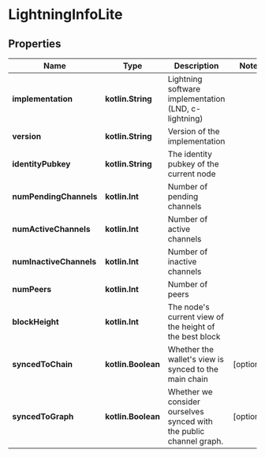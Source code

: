 
# LightningInfoLite

## Properties
Name | Type | Description | Notes
------------ | ------------- | ------------- | -------------
**implementation** | **kotlin.String** | Lightning software implementation (LND, c-lightning) | 
**version** | **kotlin.String** | Version of the implementation | 
**identityPubkey** | **kotlin.String** | The identity pubkey of the current node | 
**numPendingChannels** | **kotlin.Int** | Number of pending channels | 
**numActiveChannels** | **kotlin.Int** | Number of active channels | 
**numInactiveChannels** | **kotlin.Int** | Number of inactive channels | 
**numPeers** | **kotlin.Int** | Number of peers | 
**blockHeight** | **kotlin.Int** | The node&#39;s current view of the height of the best block | 
**syncedToChain** | **kotlin.Boolean** | Whether the wallet&#39;s view is synced to the main chain |  [optional]
**syncedToGraph** | **kotlin.Boolean** | Whether we consider ourselves synced with the public channel graph. |  [optional]




